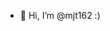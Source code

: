 - 👋 Hi, I’m @mjt162 :)

<!---
mjt162/mjt162 is a ✨ special ✨ repository because its `README.md` (this file) appears on your GitHub profile.
You can click the Preview link to take a look at your changes.
--->
